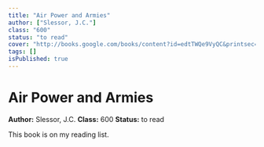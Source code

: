 ```yaml
---
title: "Air Power and Armies"
author: ["Slessor, J.C."]
class: "600"
status: "to read"
cover: "http://books.google.com/books/content?id=edtTWQe9VyQC&printsec=frontcover&img=1&zoom=1&edge=curl&source=gbs_api"
tags: []
isPublished: true
---
```


# Air Power and Armies

**Author:** Slessor, J.C.
**Class:** 600
**Status:** to read

This book is on my reading list.